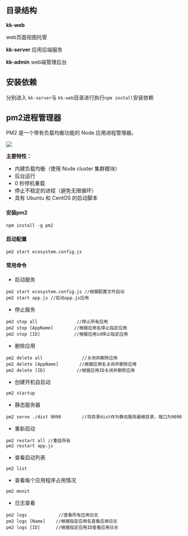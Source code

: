 ## 目录结构
**kk-web**

web页面视图托管

**kk-server**
应用后端服务

**kk-admin**
web端管理后台

## 安装依赖
分别进入 `kk-server`与 `kk-web`目录进行执行`npm install`安装依赖

## pm2进程管理器
PM2 是一个带有负载均衡功能的 Node 应用进程管理器。

![](https://gitee.com/king121314/king-static/raw/master/20210725141040.png)

**主要特性：**

- 内建负载均衡（使用 Node cluster 集群模块）
- 后台运行
- 0 秒停机重载
- 停止不稳定的进程（避免无限循环）
- 具有 Ubuntu 和 CentOS 的启动脚本


#### 安装pm2
```
npm install -g pm2
```

#### 启动配置
```
pm2 start ecosystem.config.js
```

#### 常用命令

- 启动服务

```
pm2 start ecosystem.config.js //根据配置文件启动
pm2 start app.js //启动app.js应用
```

- 停止服务
```
pm2 stop all               //停止所有应用
pm2 stop [AppName]        //根据应用名停止指定应用
pm2 stop [ID]             //根据应用id停止指定应用
```

- 删除应用
```
pm2 delete all               //关闭并删除应用
pm2 delete [AppName]        //根据应用名关闭并删除应用
pm2 delete [ID]            //根据应用ID关闭并删除应用

```


- 创建开机自启动
```
pm2 startup
```

- 静态服务器
```
pm2 serve ./dist 9090        //将目录dist作为静态服务器根目录，端口为9090
```

- 重新启动
```
pm2 restart all //重启所有
pm2 restart app.js
```
- 查看启动列表
```
pm2 list
```

- 查看每个应用程序占用情况
```
pm2 monit
```

- 日志查看
```
pm2 logs            //查看所有应用日志
pm2 logs [Name]    //根据指定应用名查看应用日志
pm2 logs [ID]      //根据指定应用ID查看应用日志
```